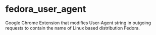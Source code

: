 # fedora_user_agent
Google Chrome Extension that modifies User-Agent string in outgoing requests to contain the name of Linux based distribution Fedora.
